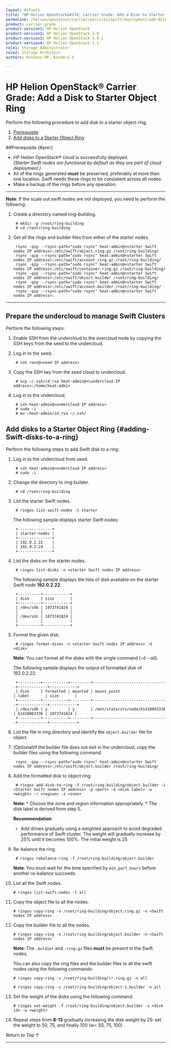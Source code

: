 ```yaml
---
layout: default
title: "HP Helion OpenStack&#174; Carrier Grade: Add a Disk to Starter Object Ring"
permalink: /helion/openstack/carrier/services/swift/deployment/add-disk-starter/
product: carrier-grade
product-version1: HP Helion OpenStack
product-version2: HP Helion OpenStack 1.0
product-version3: HP Helion OpenStack 1.0.1
product-version4: HP Helion OpenStack 1.1
role1: Storage Administrator
role2: Storage Architect
authors: Keshava HP, Binamra S

---
```

<!--UNDER REVISION-->

<script>

function PageRefresh {
onLoad="window.refresh"
}

PageRefresh();

</script>

<!--
<p style="font-size: small;"> <a href=" /helion/openstack/carrier/services/object/swift/expand-cluster/">&#9664; PREV</a> | <a href="/helion/openstack/carrier/services/object/swift/expand-cluster/">&#9650; UP</a> | <a href="/helion/openstack/carrier/services/swift/deployment/add-proxy-node/"> NEXT &#9654</a> </p>-->


# HP Helion OpenStack&#174; Carrier Grade: Add a Disk to Starter Object Ring

Perform the following procedure to add disk to a starter object ring. 

1. [Prerequisite](#prer)
2. [Add disks to a Starter Object Ring](#adding-Swift-disks-to-a-ring)

##Prerequisite {#prer}

* HP Helion OpenStack&#174; cloud is successfully deployed.<br />*(Starter Swift nodes are functional by default as they are part of cloud deployment.)*
*  All of the rings generated **must** be preserved, preferably at more than one location. Swift needs these rings to be consistent across all nodes.
* Make a backup of the rings before any operation.

----------------------------------------------
**Note**: If the scale out swift nodes are not deployed, you need to perform the following:

1. Create a directory named ring-building.

		# mkdir -p /root/ring-building
		# cd /root/ring-building

2. Get all the rings and builder files from either of the starter nodes.

		rsync -qzp --rsync-path="sudo rsync" heat-admin@<starter Swift nodes IP address>:/etc/swift/object.ring.gz /root/ring-building/
		rsync -qzp --rsync-path="sudo rsync" heat-admin@<starter Swift nodes IP address>:/etc/swift/account.ring.gz /root/ring-building/
		rsync -qzp --rsync-path="sudo rsync" heat-admin@<starter Swift nodes IP address>:/etc/swift/container.ring.gz /root/ring-building/
		rsync -qzp --rsync-path="sudo rsync" heat-admin@<starter Swift nodes IP address>:/etc/swift/object.builder /root/ring-building/
		rsync -qzp --rsync-path="sudo rsync" heat-admin@<starter Swift nodes IP address>:/etc/swift/account.builder /root/ring-building/
		rsync -qzp --rsync-path="sudo rsync" heat-admin@<starter Swift nodes IP address>:

-------------------------------------------------
## Prepare the undercloud to manage Swift Clusters

Perform the following steps:

1. Enable SSH from the undercloud to the overcloud node by copying the SSH keys from the seed to the undercloud. 

2. Log in to the seed. 

		# ssh root@<seed IP address>
 
3. Copy the SSH key from the seed cloud to undercloud.

		# scp ~/.ssh/id_rsa heat-admin@<\undercloud IP address>:/home/heat-admin

4. Log in to the undercloud.

		# ssh heat-admin@<undercloud IP address>
		# sudo -i
		# mv ~heat-admin/id_rsa ~/.ssh/ 


## Add disks to a Starter Object Ring {#adding-Swift-disks-to-a-ring}

Perform the following steps to add Swift disk to a ring:

1. Log in to the undercloud from seed. 

		# ssh heat-admin@<undercloud IP address> 
		# sudo -i

2. Change the directory to ring builder.

		# cd /root/ring-building

3. List the starter Swift nodes.

		# ringos list-swift-nodes -t starter
		
	The following sample displays starter Swift nodes:

		+---------------+
		| starter-nodes |
		+---------------+
		| 192.0.2.22    |
		| 192.0.2.24    |
		+---------------+

4. List the disks on the starter nodes.

		# ringos list-disks -n <starter Swift nodes IP address> 

	The following sample displays the lists of disk available on the starter Swift node **192.0.2.22**.

		+----------+------------+
		| disk     | size       |
		+----------+------------+
		| /dev/sdb | 1073741824 |
		|          |            |
		| /dev/sdc | 1073741824 |
		|          |            |
		+----------+------------+

5. Format the given disk.

		# ringos format-disks -n <starter Swift nodes IP address> -d <disk>

	**Note**: You can format all the disks with the single command (-d --all).

	The following sample displays the output of formatted disk of 192.0.2.22.

		+----------+-----------+---------+---------------------------------+-------------+------------+
		| disk     | formatted | mounted | mount_point                     | label       | size       |
		+----------+-----------+---------+---------------------------------+-------------+------------+
		| /dev/sdb | y         | y       | /mnt/state/srv/node/b1410063336 | b1410063336 | 1073741824 |
		+----------+-----------+---------+---------------------------------+-------------+------------+

6. List the file in ring directory and identify the `object.builder` file for object.

7. (Optional)If the builder file does not exit in the undercloud, copy the builder files using the following command.
 
		rsync -qzp --rsync-path="sudo rsync" heat-admin@<starter Swift nodes IP address>:/etc/swift/object.builder /root/ring-building/
		

8. Add the formatted disk to object ring.

		# ringos add-disk-to-ring -f /root/ring-building/object.builder -i <Starter Swift nodes IP address> -p <port> -d <disk label> -w <weight> -r <region> -z <zone>

	**Note**: 
       * Choose the zone and region information appropriately.
       * The disk label is derived from step 5.
      
	**Recommendation**: 
              
	* Add drives gradually using a weighted approach to avoid degraded performance of Swift cluster. The weight will gradually increase by 25% until it becomes 100%. The initial weight is 25.

9. Re-balance the ring.

		# ringos rebalance-ring -f /root/ring-building/object.builder
	
	**Note**: You must wait for the time specified by `min_part_hours` before another re-balance succeeds.	
	
10. List all the Swift nodes. 

		# ringos list-swift-nodes -t all
		
11. Copy the object file to all the nodes.
    
    	# ringos copy-ring -s /root/ring-building/object.ring.gz -n <Swift nodes IP address>


12. Copy the builder file to all the nodes.
    
    	# ringos copy-ring -s /root/ring-building/object.builder -n <Swift nodes IP address>

	**Note**: The `.buldier` and `.ring.gz` files **must** be present in the Swift nodes.

	You can also copy the ring files and the builder files to all the swift nodes using the following commands:

		# ringos copy-ring -s /root/ring-building/\*.ring.gz -n all

		# ringos copy-ring -s /root/ring-building/object-1.builder -n all


13. Set the weight of the disks using the following command:


    	# ringos set-weight -f /root/ring-building/object.builder -s <disk id> -w <weight>

 
14. Repeat steps from **8-13** gradually increasing the disk weight by 25: set the weight to 50, 75, and finally 100 (w= 50, 75, 100) .

<a href="#top" style="padding:14px 0px 14px 0px; text-decoration: none;"> Return to Top &#8593; </a>

----
